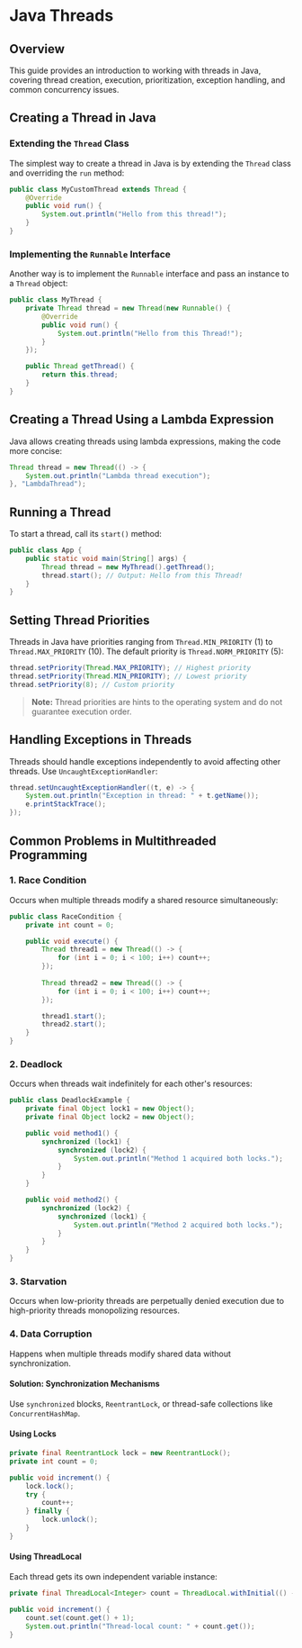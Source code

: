 # Java Threads

## Overview
This guide provides an introduction to working with threads in Java, covering thread creation, execution, prioritization, exception handling, and common concurrency issues.

## Creating a Thread in Java
### Extending the `Thread` Class
The simplest way to create a thread in Java is by extending the `Thread` class and overriding the `run` method:

```java
public class MyCustomThread extends Thread {
    @Override
    public void run() {
        System.out.println("Hello from this thread!");
    }
}
```

### Implementing the `Runnable` Interface
Another way is to implement the `Runnable` interface and pass an instance to a `Thread` object:

```java
public class MyThread {
    private Thread thread = new Thread(new Runnable() {
        @Override
        public void run() {
            System.out.println("Hello from this Thread!");
        }
    });

    public Thread getThread() {
        return this.thread;
    }
}
```

## Creating a Thread Using a Lambda Expression
Java allows creating threads using lambda expressions, making the code more concise:

```java
Thread thread = new Thread(() -> {
    System.out.println("Lambda thread execution");
}, "LambdaThread");
```

## Running a Thread
To start a thread, call its `start()` method:

```java
public class App {
    public static void main(String[] args) {
        Thread thread = new MyThread().getThread();
        thread.start(); // Output: Hello from this Thread!
    }
}
```

## Setting Thread Priorities
Threads in Java have priorities ranging from `Thread.MIN_PRIORITY` (1) to `Thread.MAX_PRIORITY` (10). The default priority is `Thread.NORM_PRIORITY` (5):

```java
thread.setPriority(Thread.MAX_PRIORITY); // Highest priority
thread.setPriority(Thread.MIN_PRIORITY); // Lowest priority
thread.setPriority(8); // Custom priority
```

> **Note:** Thread priorities are hints to the operating system and do not guarantee execution order.

## Handling Exceptions in Threads
Threads should handle exceptions independently to avoid affecting other threads. Use `UncaughtExceptionHandler`:

```java
thread.setUncaughtExceptionHandler((t, e) -> {
    System.out.println("Exception in thread: " + t.getName());
    e.printStackTrace();
});
```

## Common Problems in Multithreaded Programming
### 1. Race Condition
Occurs when multiple threads modify a shared resource simultaneously:

```java
public class RaceCondition {
    private int count = 0;

    public void execute() {
        Thread thread1 = new Thread(() -> {
            for (int i = 0; i < 100; i++) count++;
        });
        
        Thread thread2 = new Thread(() -> {
            for (int i = 0; i < 100; i++) count++;
        });

        thread1.start();
        thread2.start();
    }
}
```

### 2. Deadlock
Occurs when threads wait indefinitely for each other's resources:

```java
public class DeadlockExample {
    private final Object lock1 = new Object();
    private final Object lock2 = new Object();

    public void method1() {
        synchronized (lock1) {
            synchronized (lock2) {
                System.out.println("Method 1 acquired both locks.");
            }
        }
    }

    public void method2() {
        synchronized (lock2) {
            synchronized (lock1) {
                System.out.println("Method 2 acquired both locks.");
            }
        }
    }
}
```

### 3. Starvation
Occurs when low-priority threads are perpetually denied execution due to high-priority threads monopolizing resources.

### 4. Data Corruption
Happens when multiple threads modify shared data without synchronization.

#### Solution: Synchronization Mechanisms
Use `synchronized` blocks, `ReentrantLock`, or thread-safe collections like `ConcurrentHashMap`.

#### Using Locks

```java
private final ReentrantLock lock = new ReentrantLock();
private int count = 0;

public void increment() {
    lock.lock();
    try {
        count++;
    } finally {
        lock.unlock();
    }
}
```

#### Using ThreadLocal
Each thread gets its own independent variable instance:

```java
private final ThreadLocal<Integer> count = ThreadLocal.withInitial(() -> 0);

public void increment() {
    count.set(count.get() + 1);
    System.out.println("Thread-local count: " + count.get());
}
```
